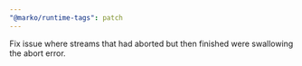```yaml
---
"@marko/runtime-tags": patch
---
```


Fix issue where streams that had aborted but then finished were swallowing the abort error.
